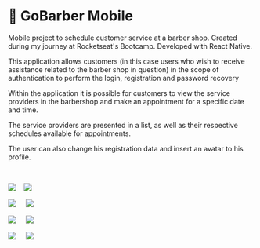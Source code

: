 # 🚀 GoBarber Mobile
Mobile project to schedule customer service at a barber shop. Created during my journey at Rocketseat's Bootcamp. Developed with React Native.

<p>
This application allows customers (in this case users who wish to receive assistance related to the barber shop in question) 
in the scope of authentication to perform the login, registration and password recovery</p>
<p>
Within the application it is possible for customers to view the service providers 
in the barbershop and make an appointment for a specific date and time.
</p>
<p>
The service providers are presented in a list, as well as their respective schedules available for appointments.
</p>
<p>
The user can also change his registration data and insert an avatar to his profile.
</p>

</br>

![](gif01.gif) _&nbsp;&nbsp;_ ![](gif02.gif) 
</br>

![](tela01.png) _&nbsp;&nbsp;&nbsp;_ ![](tela02.png)
</br>

![](tela03.png) _&nbsp;&nbsp;&nbsp;_ ![](tela04.png) 
</br>

![](tela05.png) _&nbsp;&nbsp;&nbsp;_ ![](tela06.png)
